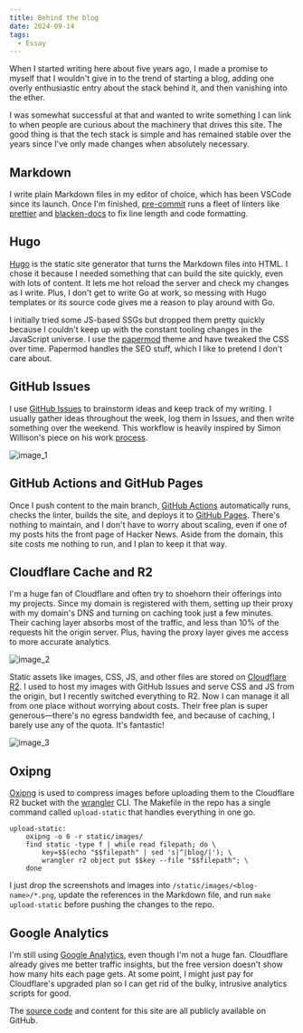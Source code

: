 ```yaml
---
title: Behind the blog
date: 2024-09-14
tags:
  - Essay
---
```


When I started writing here about five years ago, I made a promise to myself that I wouldn't
give in to the trend of starting a blog, adding one overly enthusiastic entry about the
stack behind it, and then vanishing into the ether.

I was somewhat successful at that and wanted to write something I can link to when people
are curious about the machinery that drives this site. The good thing is that the tech stack
is simple and has remained stable over the years since I've only made changes when
absolutely necessary.

## Markdown

I write plain Markdown files in my editor of choice, which has been VSCode since its launch.
Once I'm finished, [pre-commit] runs a fleet of linters like [prettier] and [blacken-docs]
to fix line length and code formatting.

## Hugo

[Hugo] is the static site generator that turns the Markdown files into HTML. I chose it
because I needed something that can build the site quickly, even with lots of content. It
lets me hot reload the server and check my changes as I write. Plus, I don't get to write Go
at work, so messing with Hugo templates or its source code gives me a reason to play around
with Go.

I initially tried some JS-based SSGs but dropped them pretty quickly because I couldn't keep
up with the constant tooling changes in the JavaScript universe. I use the [papermod] theme
and have tweaked the CSS over time. Papermod handles the SEO stuff, which I like to pretend
I don't care about.

## GitHub Issues

I use [GitHub Issues] to brainstorm ideas and keep track of my writing. I usually gather
ideas throughout the week, log them in Issues, and then write something over the weekend.
This workflow is heavily inspired by Simon Willison's piece on his work [process].

![image_1]

## GitHub Actions and GitHub Pages

Once I push content to the main branch, [GitHub Actions] automatically runs, checks the
linter, builds the site, and deploys it to [GitHub Pages]. There's nothing to maintain, and
I don't have to worry about scaling, even if one of my posts hits the front page of Hacker
News. Aside from the domain, this site costs me nothing to run, and I plan to keep it that
way.

## Cloudflare Cache and R2

I'm a huge fan of Cloudflare and often try to shoehorn their offerings into my projects.
Since my domain is registered with them, setting up their proxy with my domain's DNS and
turning on caching took just a few minutes. Their caching layer absorbs most of the traffic,
and less than 10% of the requests hit the origin server. Plus, having the proxy layer gives
me access to more accurate analytics.

![image_2]

Static assets like images, CSS, JS, and other files are stored on [Cloudflare R2]. I used to
host my images with GitHub Issues and serve CSS and JS from the origin, but I recently
switched everything to R2. Now I can manage it all from one place without worrying about
costs. Their free plan is super generous—there's no egress bandwidth fee, and because of
caching, I barely use any of the quota. It's fantastic!

![image_3]

## Oxipng

[Oxipng] is used to compress images before uploading them to the Cloudflare R2 bucket with
the [wrangler] CLI. The Makefile in the repo has a single command called `upload-static`
that handles everything in one go.

```make
upload-static:
    oxipng -o 6 -r static/images/
    find static -type f | while read filepath; do \
        key=$$(echo "$$filepath" | sed 's|^|blog/|'); \
        wrangler r2 object put $$key --file "$$filepath"; \
    done
```

I just drop the screenshots and images into `/static/images/<blog-name>/*.png`, update the
references in the Markdown file, and run `make upload-static` before pushing the changes to
the repo.

## Google Analytics

I'm still using [Google Analytics], even though I'm not a huge fan. Cloudflare already
gives me better traffic insights, but the free version doesn't show how many hits each page
gets. At some point, I might just pay for Cloudflare's upgraded plan so I can get rid of the
bulky, intrusive analytics scripts for good.

The [source code] and content for this site are all publicly available on GitHub.

<!-- Resources -->
<!-- prettier-ignore-start -->

[pre-commit]:
    https://pre-commit.com/

[prettier]:
    https://prettier.io/

[blacken-docs]:
    https://pypi.org/project/blacken-docs/

[hugo]:
    https://gohugo.io/

[papermod]:
    https://github.com/adityatelange/hugo-PaperMod

<!-- i usually use github issues like this -->
[github issues]:
    https://github.com/rednafi/rednafi.com/issues/125

<!-- coping strategies for the serial project hoarder -- simon willison -->
[process]:
    https://simonwillison.net/2022/Nov/26/productivity/

[github actions]:
    https://github.com/features/actions

[github pages]:
    https://pages.github.com/

[cloudflare r2]:
    https://developers.cloudflare.com/r2/

[oxipng]:
    https://github.com/shssoichiro/oxipng

<!-- cloudflare wrangler -->
[wrangler]:
    https://developers.cloudflare.com/workers/wrangler/

[google analytics]:
    https://analytics.google.com/

<!-- source code of this site -->
[source code]:
    https://github.com/rednafi/rednafi.com

<!-- github issues as a research notebook -->
[image_1]:
    https://blob.rednafi.com/static/images/behind_the_blog/img_1.png

<!-- cloudflare cache analytics -->
[image_2]:
    https://blob.rednafi.com/static/images/behind_the_blog/img_2.png

<!-- cloudflare r2 dashboard -->
[image_3]:
    https://blob.rednafi.com/static/images/behind_the_blog/img_3.png

<!-- prettier-ignore-end -->
